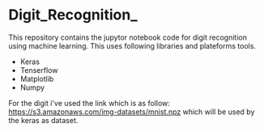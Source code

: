 # Digit_Recognition_
This repository contains the jupytor notebook code for digit recognition using machine learning.
This uses following libraries and plateforms tools.
- Keras
- Tenserflow
- Matplotlib
- Numpy

For the digit i've used the link which is as follow:
https://s3.amazonaws.com/img-datasets/mnist.npz which will be used by the keras as dataset. 
